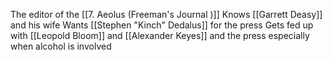 The editor of the [[7. Aeolus (Freeman's Journal )]]
Knows [[Garrett Deasy]] and his wife
Wants [[Stephen "Kinch" Dedalus]] for the press
Gets fed up with [[Leopold Bloom]] and [[Alexander Keyes]] and the press especially when alcohol is involved